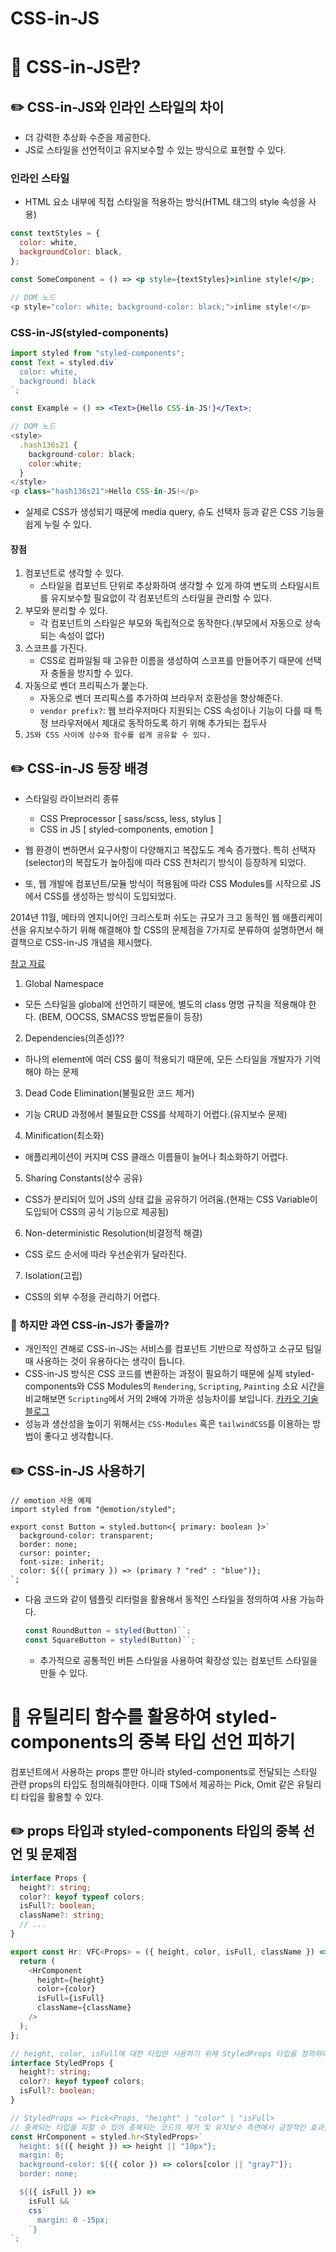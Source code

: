 <h1>CSS-in-JS</h1>

# 📝 CSS-in-JS란?

## ✏️ CSS-in-JS와 인라인 스타일의 차이

- 더 강력한 추상화 수준을 제공한다.
- JS로 스타일을 선언적이고 유지보수할 수 있는 방식으로 표현할 수 있다.

### 인라인 스타일

- HTML 요소 내부에 직접 스타일을 적용하는 방식(HTML 태그의 style 속성을 사용)

```jsx
const textStyles = {
  color: white,
  backgroundColor: black,
};

const SomeComponent = () => <p style={textStyles}>inline style!</p>;
```

```js
// DOM 노드
<p style="color: white; background-color: black;">inline style!</p>
```

### CSS-in-JS(styled-components)

```jsx
import styled from "styled-components";
const Text = styled.div`
  color: white,
  background: black
`;

const Example = () => <Text>{Hello CSS-in-JS!}</Text>;
```

```js
// DOM 노드
<style>
  .hash136s21 {
    background-color: black;
    color:white;
  }
</style>
<p class="hash136s21">Hello CSS-in-JS!</p>
```

- 실제로 CSS가 생성되기 때문에 media query, 슈도 선택자 등과 같은 CSS 기능을 쉽게 누릴 수 있다.

#### 장점

1. 컴포넌트로 생각할 수 있다.
   - 스타일을 컴포넌트 단위로 추상화하여 생각할 수 있게 하여 변도의 스타일시트를 유지보수할 필요없이 각 컴포넌트의 스타일을 관리할 수 있다.
2. 부모와 분리할 수 있다.
   - 각 컴포넌트의 스타일은 부모와 독립적으로 동작한다.(부모에서 자동으로 상속되는 속성이 없다)
3. 스코프를 가진다.
   - CSS로 컴파일될 때 고유한 이름을 생성하여 스코프를 만들어주기 때문에 선택자 충돌을 방지할 수 있다.
4. 자동으로 벤더 프리픽스가 붙는다.
   - 자동으로 벤더 프리픽스를 추가하여 브라우저 호환성을 향상해준다.
   - `vendor prefix?`: 웹 브라우저마다 지원되는 CSS 속성이나 기능이 다를 때 특정 브라우저에서 제대로 동작하도록 하기 위해 추가되는 접두사
5. `JS와 CSS 사이에 상수와 함수를 쉽게 공유할 수 있다.`

## ✏️ CSS-in-JS 등장 배경

- 스타일링 라이브러리 종류

  - CSS Preprocessor [ sass/scss, less, stylus ]
  - CSS in JS [ styled-components, emotion ]

- 웹 환경이 변하면서 요구사항이 다양해지고 복잡도도 계속 증가했다. 특히 선택자(selector)의 복잡도가 높아짐에 따라 CSS 전처리기 방식이 등장하게 되었다.
- 또, 웹 개발에 컴포넌트/모듈 방식이 적용됨에 따라 CSS Modules를 시작으로 JS에서 CSS를 생성하는 방식이 도입되었다.

2014년 11월, 메타의 엔지니어인 크리스토퍼 쉬도는 규모가 크고 동적인 웹 애플리케이션을 유지보수하기 위해 해결해야 할 CSS의 문제점을 7가지로 분류하여 설명하면서 해결책으로 CSS-in-JS 개념을 제시했다.

[참고 자료](https://blog.vjeux.com/2014/javascript/react-css-in-js-nationjs.html)

1. Global Namespace

- 모든 스타일을 global에 선언하기 때문에, 별도의 class 명명 규칙을 적용해야 한다. (BEM, OOCSS, SMACSS 방법론들이 등장)

2. Dependencies(의존성)??

- 하나의 element에 여러 CSS 룰이 적용되기 때문에, 모든 스타일을 개발자가 기억해야 하는 문제

3. Dead Code Elimination(불필요한 코드 제거)

- 기능 CRUD 과정에서 불필요한 CSS를 삭제하기 어렵다.(유지보수 문제)

4. Minification(최소화)

- 애플리케이션이 커지며 CSS 클래스 이름들이 늘어나 최소화하기 어렵다.

5. Sharing Constants(상수 공유)

- CSS가 분리되어 있어 JS의 상태 값을 공유하기 어려움.(현재는 CSS Variable이 도입되어 CSS의 공식 기능으로 제공됨)

6. Non-deterministic Resolution(비결정적 해결)

- CSS 로드 순서에 따라 우선순위가 달라진다.

7. Isolation(고립)

- CSS의 외부 수정을 관리하기 어렵다.

### 🚨 하지만 과연 CSS-in-JS가 좋을까?

- 개인적인 견해로 CSS-in-JS는 서비스를 컴포넌트 기반으로 작성하고 소규모 팀일 때 사용하는 것이 유용하다는 생각이 듭니다.
- CSS-in-JS 방식은 CSS 코드를 변환하는 과정이 필요하기 때문에 실제 styled-components와 CSS Modules의 `Rendering`, `Scripting`, `Painting` 소요 시간을 비교해보면 `Scripting`에서 거의 2배에 가까운 성능차이를 보입니다. [카카오 기술블로그](https://fe-developers.kakaoent.com/2022/220210-css-in-kakaowebtoon/?fbclid=IwAR10q4zhGGIdjdd7l9VyDC9Xn0AU0UkoGeDmTyoWotpt6cxn4T6WHLMPkGg)
- 성능과 생산성을 높이기 위해서는 `CSS-Modules` 혹은 `tailwindCSS`를 이용하는 방법이 좋다고 생각합니다.

## ✏️ CSS-in-JS 사용하기

```tsx
// emotion 사용 예제
import styled from "@emotion/styled";

export const Button = styled.button<{ primary: boolean }>`
  background-color: transparent;
  border: none;
  cursor: pointer;
  font-size: inherit;
  color: ${({ primary }) => (primary ? "red" : "blue")};
`;
```

- 다음 코드와 같이 템플릿 리터럴을 활용해서 동적인 스타일을 정의하여 사용 가능하다.
  ```ts
  const RoundButton = styled(Button)``;
  const SquareButton = styled(Button)``;
  ```
  - 추가적으로 공통적인 버튼 스타일을 사용하여 확장성 있는 컴포넌트 스타일을 만들 수 있다.

# 📝 유틸리티 함수를 활용하여 styled-components의 중복 타입 선언 피하기

컴포넌트에서 사용하는 props 뿐만 아니라 styled-components로 전달되는 스타일 관련 props의 타입도 정의해줘야한다. 이때 TS에서 제공하는 Pick, Omit 같은 유틸리티 타입을 활용할 수 있다.

## ✏️ props 타입과 styled-components 타입의 중복 선언 및 문제점

```ts
interface Props {
  height?: string;
  color?: keyof typeof colors;
  isFull?: boolean;
  className?: string;
  // ...
}

export const Hr: VFC<Props> = ({ height, color, isFull, className }) => {
  return (
    <HrComponent
      height={height}
      color={color}
      isFull={isFull}
      className={className}
    />
  );
};

// height, color, isFull에 대한 타입만 사용하기 위해 StyledProps 타입을 정의하며 중복되는 코드가 발생한다.
interface StyledProps {
  height?: string;
  color?: keyof typeof colors;
  isFull?: boolean;
}

// StyledProps => Pick<Props, "height" | "color" | "isFull>
// 중복되는 타입을 피할 수 있어 중복되는 코드의 제거 및 유지보수 측면에서 긍정적인 효과를 얻을 수 있다.
const HrComponent = styled.hr<StyledProps>`
  height: ${({ height }) => height || "10px"};
  margin: 0;
  background-color: ${({ color }) => colors[color || "gray7"]};
  border: none;

  ${({ isFull }) =>
    isFull &&
    css`
      margin: 0 -15px;
    `}
`;
```
